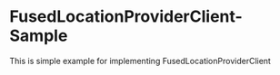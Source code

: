 # FusedLocationProviderClient-Sample
This is simple example for implementing FusedLocationProviderClient 
